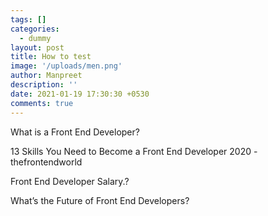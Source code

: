 ```yaml
---
tags: []
categories:
  - dummy
layout: post
title: How to test
image: '/uploads/men.png'
author: Manpreet
description: ''
date: 2021-01-19 17:30:30 +0530
comments: true
---
```


What is a Front End Developer?

13 Skills You Need to Become a Front End Developer 2020 - thefrontendworld

Front End Developer Salary.?

What’s the Future of Front End Developers?
